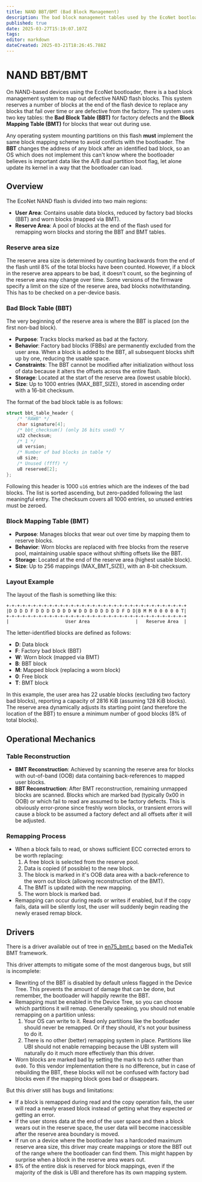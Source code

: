 ```yaml
---
title: NAND BBT/BMT (Bad Block Management)
description: The bad block management tables used by the EcoNet bootloader
published: true
date: 2025-03-27T15:19:07.107Z
tags: 
editor: markdown
dateCreated: 2025-03-21T18:26:45.788Z
---
```


# NAND BBT/BMT

On NAND-based devices using the EcoNet bootloader, there is a bad block management system to map out defective NAND flash blocks. This system reserves a number of blocks at the end of the flash device to replace any blocks that fail over time or are defective from the factory. The system uses two key tables: the **Bad Block Table (BBT)** for factory defects and the **Block Mapping Table (BMT)** for blocks that wear out during use.

Any operating system mounting partitions on this flash **must** implement the same block mapping scheme to avoid conflicts with the bootloader. The **BBT** changes the address of any block after an identified bad block, so an OS which does not implement this can't know where the bootloader believes is important data like the A/B dual partition boot flag, let alone update its kernel in a way that the bootloader can load.

## Overview

The EcoNet NAND flash is divided into two main regions:
- **User Area**: Contains usable data blocks, reduced by factory bad blocks (BBT) and worn blocks (mapped via BMT).
- **Reserve Area**: A pool of blocks at the end of the flash used for remapping worn blocks and storing the BBT and BMT tables.

### Reserve area size
The reserve area size is determined by counting backwards from the end of the flash until 8% of the total blocks have been counted. However, if a block in the reserve area appears to be bad, it doesn't count, so the beginning of the reserve area may change over time. Some versions of the firmware specify a limit on the size of the reserve area, bad blocks notwithstanding. This has to be checked on a per-device basis.

### Bad Block Table (BBT)
The very beginning of the reserve area is where the BBT is placed (on the first non-bad block).

- **Purpose**: Tracks blocks marked as bad at the factory.
- **Behavior**: Factory bad blocks (FBBs) are permanently excluded from the user area. When a block is added to the BBT, all subsequent blocks shift up by one, reducing the usable space.
- **Constraints**: The BBT cannot be modified after initialization without loss of data because it alters the offsets across the entire flash.
- **Storage**: Located at the start of the reserve area (lowest usable block).
- **Size**: Up to 1000 entries (MAX_BBT_SIZE), stored in ascending order with a 16-bit checksum.

The format of the bad block table is as follows:

```c
struct bbt_table_header {
	/* "RAWB" */
	char signature[4];
	/* bbt_checksum() (only 16 bits used) */
	u32 checksum;
	/* 1 */
	u8 version;
	/* Number of bad blocks in table */
	u8 size;
	/* Unused (ffff) */
	u8 reserved[2];
};
```

Following this header is 1000 `u16` entries which are the indexes of the bad blocks. The list is sorted ascending, but zero-padded following the last meaningful entry. The checksum covers all 1000 entries, so unused entries must be zeroed.

### Block Mapping Table (BMT)
- **Purpose**: Manages blocks that wear out over time by mapping them to reserve blocks.
- **Behavior**: Worn blocks are replaced with free blocks from the reserve pool, maintaining usable space without shifting offsets like the BBT.
- **Storage**: Located at the end of the reserve area (highest usable block).
- **Size**: Up to 256 mappings (MAX_BMT_SIZE), with an 8-bit checksum.

### Layout Example
The layout of the flash is something like this:

```
+-+-+-+-+-+-+-+-+-+-+-+-+-+-+-+-+-+-+-+-+-+-+-+-+-+-+-+-+-+-+-+-+-+
|D D D D F D D D D D D D W D D D D D D D D F D D|B M M 0 0 0 0 0 T|
+-+-+-+-+-+-+-+-+-+-+-+-+-+-+-+-+-+-+-+-+-+-+-+-+-+-+-+-+-+-+-+-+-+
|                     User Area                 |   Reserve Area  |
```

The letter-identified blocks are defined as follows:

- **D**: Data block
- **F**: Factory bad block (BBT)
- **W**: Worn block (mapped via BMT)
- **B**: BBT block
- **M**: Mapped block (replacing a worn block)
- **0**: Free block
- **T**: BMT block

In this example, the user area has 22 usable blocks (excluding two factory bad blocks), reporting a capacity of 2816 KiB (assuming 128 KiB blocks). The reserve area dynamically adjusts its starting point (and therefore the location of the BBT) to ensure a minimum number of good blocks (8% of total blocks).

## Operational Mechanics

### Table Reconstruction
- **BMT Reconstruction**: Achieved by scanning the reserve area for blocks with out-of-band (OOB) data containing back-references to mapped user blocks.
- **BBT Reconstruction**: After BMT reconstruction, remaining unmapped blocks are scanned. Blocks which are marked bad (typically 0x00 in OOB) or which fail to read are assumed to be factory defects. This is obviously error-prone since freshly worn blocks, or transient errors will cause a block to be assumed a factory defect and all offsets after it will be adjusted.

### Remapping Process
- When a block fails to read, or shows sufficient ECC corrected errors to be worth replacing:
  1. A free block is selected from the reserve pool.
  2. Data is copied (if possible) to the new block.
  3. The block is marked in it's OOB data area with a back-reference to the worn out block (allowing reconstruction of the BMT).
  4. The BMT is updated with the new mapping.
  5. The worn block is marked bad.
- Remapping can occur during reads or writes if enabled, but if the copy fails, data will be silently lost, the user will suddenly begin reading the newly erased remap block.

## Drivers
There is a driver available out of tree in [en75_bmt.c](https://github.com/cjdelisle/openwrt/blob/new-platform-en75/target/linux/en75/files/drivers/mtd/nand/en75_bmt.c) based on the MediaTek BMT framework.

This driver attempts to mitigate some of the most dangerous bugs, but still is incomplete:
* Rewriting of the BBT is disabled by default unless flagged in the Device Tree. This prevents the amount of damage that can be done, but remember, the bootloader will happily rewrite the BBT.
* Remapping must be enabled in the Device Tree, so you can choose which partitions it will remap. Generally speaking, you should not enable remapping on a partition unless:
  1. Your OS can write to it. Read only partitions like the bootloader should never be remapped. Or if they should, it's not your business to do it.
  2. There is no other (better) remapping system in place. Partitions like UBI should not enable remapping because the UBI system will naturally do it much more effectively than this driver.
* Worn blocks are marked bad by setting the mark to `0x55` rather than `0x00`. To this vendor implementation there is no difference, but in case of rebuilding the BBT, these blocks will not be confused with factory bad blocks even if the mapping block goes bad or disappears.

But this driver still has bugs and limitations:
* If a block is remapped during read and the copy operation fails, the user will read a newly erased block instead of getting what they expected *or* getting an error.
* If the user stores data at the end of the user space and then a block wears out in the reserve space, the user data will become inaccessible after the reserve area boundary is moved.
* If run on a device where the bootloader has a hardcoded maximum reserve area size, this driver may create mappings or store the BBT out of the range where the bootloader can find them. This might happen by surprise when a block in the reserve area wears out.
* 8% of the entire disk is reserved for block mappings, even if the majority of the disk is UBI and therefore has its own mapping system.


